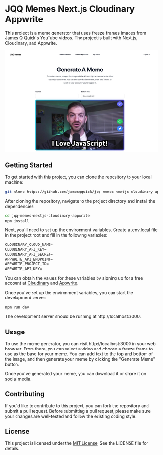 # JQQ Memes Next.js Cloudinary Appwrite

This project is a meme generator that uses freeze frames images from James Q Quick's YouTube videos. The project is built with Next.js, Cloudinary, and Appwrite.

![Generate a meme dashboard](/images/meme1.jpg)

## Getting Started

To get started with this project, you can clone the repository to your local machine:

```bash
git clone https://github.com/jamesqquick/jqq-memes-nextjs-cloudinary-appwrite.git
```

After cloning the repository, navigate to the project directory and install the dependencies:

```bash
cd jqq-memes-nextjs-cloudinary-appwrite
npm install
```

Next, you'll need to set up the environment variables. Create a .env.local file in the project root and fill in the following variables:

```
CLOUDINARY_CLOUD_NAME=
CLOUDINARY_API_KEY=
CLOUDINARY_API_SECRET=
APPWRITE_API_ENDPOINT=
APPWRITE_PROJECT_ID=
APPWRITE_API_KEY=
```

You can obtain the values for these variables by signing up for a free account at [Cloudinary](https://cloudinary.com/) and [Appwrite](https://appwrite.io/).

Once you've set up the environment variables, you can start the development server:

```bash
npm run dev
```

The development server should be running at http://localhost:3000.

## Usage

To use the meme generator, you can visit http://localhost:3000 in your web browser. From there, you can select a video and choose a freeze frame to use as the base for your meme. You can add text to the top and bottom of the image, and then generate your meme by clicking the "Generate Meme" button.

Once you've generated your meme, you can download it or share it on social media.

## Contributing

If you'd like to contribute to this project, you can fork the repository and submit a pull request. Before submitting a pull request, please make sure your changes are well-tested and follow the existing coding style.

## License

This project is licensed under the [MIT License](https://chat.openai.com/chat/LICENSE). See the LICENSE file for details.
